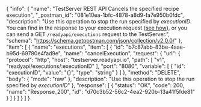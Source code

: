 {
  "info": {
    "name": "TestServer REST API Cancels the specified recipe execution",
    "_postman_id": "081e10ea-1bfc-4878-a8d9-fa7e950b0fdc",
    "description": "Use this operation to stop the run specified by <i>executionID</i>. You can find in the response to your execution request ([see how](http://readyapi.smartbear.com/testserver/tutorials/your_first_recipe/results)), or you can send a GET <code>/readyapi/executions</code> request to the TestServer.",
    "schema": "https://schema.getpostman.com/json/collection/v2.0.0/"
  },
  "item": [
    {
      "name": "executions",
      "item": [
        {
          "id": "b7c87abb-83be-4aae-b95d-69780e4fad9e",
          "name": "cancelExecution",
          "request": {
            "url": {
              "protocol": "http",
              "host": "testserver.readyapi.io",
              "path": [
                "v1",
                "readyapi/executions/:executionID"
              ],
              "port": "8080",
              "variable": [
                {
                  "id": "executionID",
                  "value": "{}",
                  "type": "string"
                }
              ]
            },
            "method": "DELETE",
            "body": {
              "mode": "raw"
            },
            "description": "Use this operation to stop the run specified by <i>executionID</i>"
          },
          "response": [
            {
              "status": "OK",
              "code": 200,
              "name": "Response_200",
              "id": "d70c3b52-56c2-4ea2-920b-13a41f5fde81"
            }
          ]
        }
      ]
    }
  ]
}